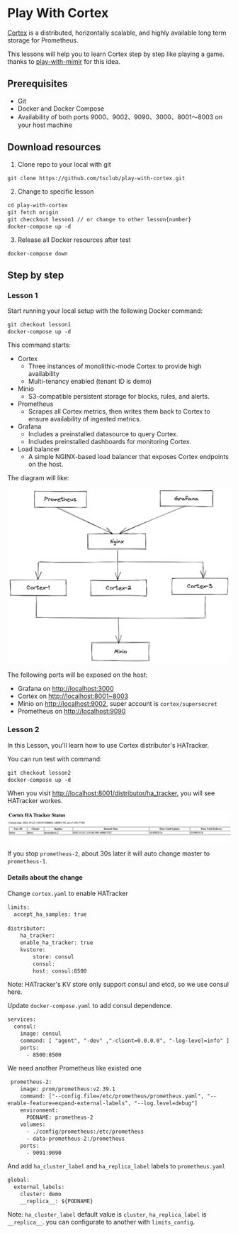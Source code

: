 # Play With Cortex

[Cortex](https://github.com/cortexproject/cortex) is a distributed, horizontally scalable, and highly available long term storage for Prometheus.

This lessons will help you to learn Cortex step by step like playing a game. thanks to [play-with-mimir](https://github.com/grafana/mimir/tree/main/docs/sources/tutorials/play-with-grafana-mimir) for this idea.

## Prerequisites

- Git
- Docker and Docker Compose
- Availability of both ports 9000、9002、9090、3000、8001～8003 on your host machine

## Download resources

1. Clone repo to your local with git

```
git clone https://github.com/tsclub/play-with-cortex.git
```

2. Change to specific lesson

```
cd play-with-cortex
git fetch origin 
git checckout lesson1 // or change to other lesson{number}
docker-compose up -d
```

3. Release all Docker resources after test

```
docker-compose down
```

## Step by step

### Lesson 1

Start running your local setup with the following Docker command:

```
git checkout lesson1
docker-compose up -d
```

This command starts:

- Cortex
    - Three instances of monolithic-mode Cortex to provide high availability
    - Multi-tenancy enabled (tenant ID is demo)
- Minio
    - S3-compatible persistent storage for blocks, rules, and alerts.
- Prometheus
    - Scrapes all Cortex metrics, then writes them back to Cortex to ensure availability of ingested metrics.
- Grafana
    - Includes a preinstalled datasource to query Cortex.
    - Includes preinstalled dashboards for monitoring Cortex.
- Load balancer
    - A simple NGINX-based load balancer that exposes Cortex endpoints on the host.

The diagram will like:

![diagram](./images/diagram.png)

The following ports will be exposed on the host:

- Grafana on [http://localhost:3000](http://localhost:3000)
- Cortex on [http://localhost:8001~8003](http://localhost:8001)
- Minio on [http://localhost:9002](http://localhost:9002), super account is `cortex/supersecret`
- Prometheus on [http://localhost:9090](http://localhost:9090)

### Lesson 2

In this Lesson, you'll learn how to use Cortex distributor's HATracker.

You can run test with command:

```
git checkout lesson2
docker-compose up -d
```

When you visit [http://localhost:8001/distributor/ha_tracker](http://localhost:8001/distributor/ha_tracker), you will see HATracker workes.

![ha_tracker.png](./images/ha_tracker.png)

If you stop `prometheus-2`, about 30s later it will auto change master to `prometheus-1`.

#### Details about the change

Change `cortex.yaml` to enable HATracker

```
limits:
  accept_ha_samples: true

distributor:
    ha_tracker:
    enable_ha_tracker: true
    kvstore:
        store: consul
        consul:
        host: consul:8500
```

Note: HATracker's KV store only support consul and etcd, so we use consul here.

Update `docker-compose.yaml` to add consul dependence.

```
services:
  consul:
    image: consul
    command: [ "agent", "-dev" ,"-client=0.0.0.0", "-log-level=info" ]
    ports:
      - 8500:8500
```

We need another Prometheus like existed one

```
 prometheus-2:
    image: prom/prometheus:v2.39.1
    command: ["--config.file=/etc/prometheus/prometheus.yaml", "--enable-feature=expand-external-labels", "--log.level=debug"]
    environment:
      PODNAME: prometheus-2
    volumes:
      - ./config/prometheus:/etc/prometheus
      - data-prometheus-2:/prometheus
    ports:
      - 9091:9090
```

And add `ha_cluster_label` and `ha_replica_label` labels to `prometheus.yaml`

```
global:
  external_labels:
    cluster: demo
    __replica__: ${PODNAME} 
```

Note: `ha_cluster_label` default value is `cluster`, `ha_replica_label` is `__replica__`. you can configurate to another with `limits_config`.